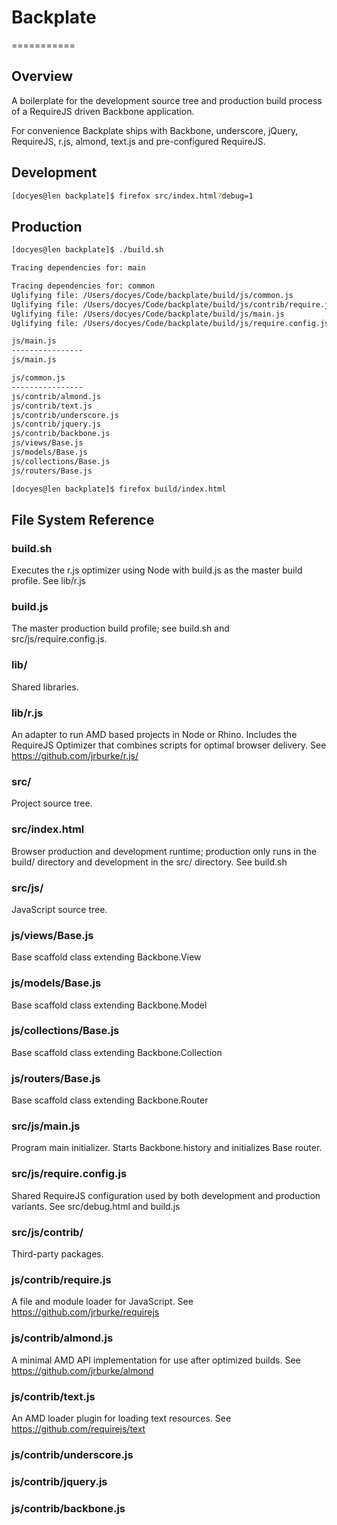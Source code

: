# Backplate
===========

## Overview

A boilerplate for the development source tree and production build process of a RequireJS driven Backbone application.

For convenience Backplate ships with Backbone, underscore, jQuery, RequireJS, r.js, almond, text.js 
and pre-configured RequireJS.

## Development

```sh
[docyes@len backplate]$ firefox src/index.html?debug=1
```

## Production
```sh
[docyes@len backplate]$ ./build.sh 

Tracing dependencies for: main

Tracing dependencies for: common
Uglifying file: /Users/docyes/Code/backplate/build/js/common.js
Uglifying file: /Users/docyes/Code/backplate/build/js/contrib/require.js
Uglifying file: /Users/docyes/Code/backplate/build/js/main.js
Uglifying file: /Users/docyes/Code/backplate/build/js/require.config.js

js/main.js
----------------
js/main.js

js/common.js
----------------
js/contrib/almond.js
js/contrib/text.js
js/contrib/underscore.js
js/contrib/jquery.js
js/contrib/backbone.js
js/views/Base.js
js/models/Base.js
js/collections/Base.js
js/routers/Base.js

[docyes@len backplate]$ firefox build/index.html
```

## File System Reference

### build.sh
Executes the r.js optimizer using Node with build.js as the master build profile. See lib/r.js

### build.js
The master production build profile; see build.sh and src/js/require.config.js.

### lib/ 
Shared libraries.

### lib/r.js
An adapter to run AMD based projects in Node or Rhino. Includes the RequireJS Optimizer that combines scripts for optimal 
browser delivery. See https://github.com/jrburke/r.js/

### src/
Project source tree.

### src/index.html
Browser production and development runtime; production only runs in the build/ directory and development in the src/ directory. See build.sh

### src/js/
JavaScript source tree.

### js/views/Base.js
Base scaffold class extending Backbone.View

### js/models/Base.js
Base scaffold class extending Backbone.Model

### js/collections/Base.js
Base scaffold class extending Backbone.Collection

### js/routers/Base.js
Base scaffold class extending Backbone.Router

### src/js/main.js
Program main initializer. Starts Backbone.history and initializes Base router.

### src/js/require.config.js
Shared RequireJS configuration used by both development and production variants. See src/debug.html and build.js

### src/js/contrib/
Third-party packages.

### js/contrib/require.js
A file and module loader for JavaScript. See https://github.com/jrburke/requirejs

### js/contrib/almond.js
A minimal AMD API implementation for use after optimized builds. See https://github.com/jrburke/almond

### js/contrib/text.js
An AMD loader plugin for loading text resources. See https://github.com/requirejs/text

### js/contrib/underscore.js


### js/contrib/jquery.js

### js/contrib/backbone.js

